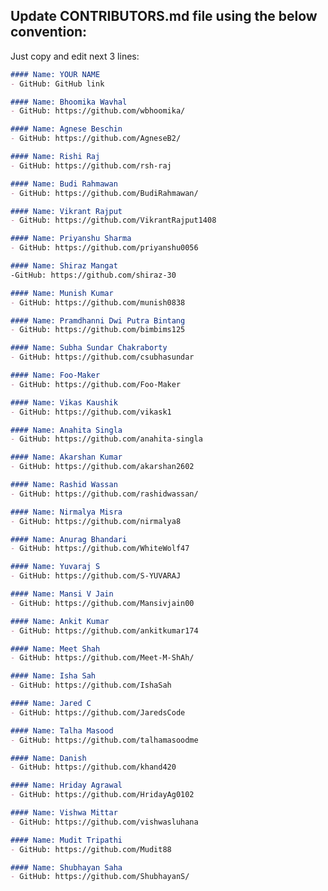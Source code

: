 ## Update CONTRIBUTORS.md file using the below convention:

Just copy and edit next 3 lines:
```markdown
#### Name: YOUR NAME
- GitHub: GitHub link
```

```markdown
#### Name: Bhoomika Wavhal 
- GitHub: https://github.com/wbhoomika/
```

```markdown
#### Name: Agnese Beschin
- GitHub: https://github.com/AgneseB2/
```

```markdown
#### Name: Rishi Raj
- GitHub: https://github.com/rsh-raj
```

```markdown
#### Name: Budi Rahmawan
- GitHub: https://github.com/BudiRahmawan/
```

```markdown
#### Name: Vikrant Rajput
- GitHub: https://github.com/VikrantRajput1408
```

```markdown
#### Name: Priyanshu Sharma
- GitHub: https://github.com/priyanshu0056
```

```markdown
#### Name: Shiraz Mangat
-GitHub: https://github.com/shiraz-30
```

```markdown
#### Name: Munish Kumar
- GitHub: https://github.com/munish0838
```

```markdown
#### Name: Pramdhanni Dwi Putra Bintang
- GitHub: https://github.com/bimbims125
```

```markdown
#### Name: Subha Sundar Chakraborty
- GitHub: https://github.com/csubhasundar
```

```markdown
#### Name: Foo-Maker
- GitHub: https://github.com/Foo-Maker
```

```markdown
#### Name: Vikas Kaushik
- GitHub: https://github.com/vikask1
```

```markdown
#### Name: Anahita Singla
- GitHub: https://github.com/anahita-singla
```

```markdown
#### Name: Akarshan Kumar
- GitHub: https://github.com/akarshan2602
```

```markdown
#### Name: Rashid Wassan
- GitHub: https://github.com/rashidwassan/
```

```markdown
#### Name: Nirmalya Misra
- GitHub: https://github.com/nirmalya8
```

```markdown
#### Name: Anurag Bhandari
- GitHub: https://github.com/WhiteWolf47

```

```markdown
#### Name: Yuvaraj S
- GitHub: https://github.com/S-YUVARAJ
```

```markdown
#### Name: Mansi V Jain
- GitHub: https://github.com/Mansivjain00
```

```markdown
#### Name: Ankit Kumar
- GitHub: https://github.com/ankitkumar174
```

```markdown
#### Name: Meet Shah
- GitHub: https://github.com/Meet-M-ShAh/
```

```markdown
#### Name: Isha Sah
- GitHub: https://github.com/IshaSah
```

```markdown
#### Name: Jared C
- GitHub: https://github.com/JaredsCode
```

```markdown
#### Name: Talha Masood
- GitHub: https://github.com/talhamasoodme
```

```markdown
#### Name: Danish
- GitHub: https://github.com/khand420
```


```markdown
#### Name: Hriday Agrawal
- GitHub: https://github.com/HridayAg0102
```

```markdown
#### Name: Vishwa Mittar 
- GitHub: https://github.com/vishwasluhana
```


```markdown
#### Name: Mudit Tripathi 
- GitHub: https://github.com/Mudit88
```

```markdown
#### Name: Shubhayan Saha
- GitHub: https://github.com/ShubhayanS/
```

